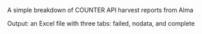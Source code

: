 A simple breakdown of COUNTER API harvest reports from Alma 

Output: an Excel file with three tabs: failed, nodata, and complete
